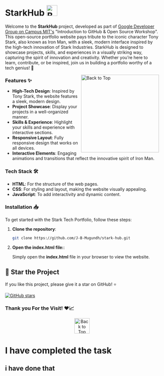 <p id="header"><p>

# StarkHub <img src="https://freepngimg.com/download/chibi/149662-chibi-iron-man-png-download-free.png" alt="Back to Top" width="35" height="35">

Welcome to the **StarkHub** project, developed as part of [Google Developer Group on Campus MIT's](https://gdg.community.dev/gdg-on-campus-madras-institute-of-technology-chennai-india/) "Introduction to GitHub & Open Source Workshop". This open-source portfolio website pays tribute to the iconic character Tony Stark, also known as Iron Man, with a sleek, modern interface inspired by the high-tech innovation of Stark Industries. StarkHub is designed to showcase projects, skills, and experiences in a visually striking way, capturing the spirit of innovation and creativity. Whether you’re here to learn, contribute, or be inspired, join us in building a portfolio worthy of a tech genius! 🚀

<img align="right" src="https://i.pinimg.com/originals/a8/d5/ba/a8d5baeb06fc12c77ccefd0121010d20.gif" alt="Back to Top" width="255" height="255">

### Features ✨ 

- **High-Tech Design**: Inspired by Tony Stark, the website features a sleek, modern design.
- **Project Showcase**: Display your projects in a well-organized manner.
- **Skills & Experience**: Highlight your skills and experience with interactive sections.
- **Responsive Layout**: Fully responsive design that works on all devices.
- **Interactive Elements**: Engaging animations and transitions that reflect the innovative spirit of Iron Man.

### Tech Stack 🛠

- **HTML**: For the structure of the web pages.
- **CSS**: For styling and layout, making the website visually appealing.
- **JavaScript**: To add interactivity and dynamic content.

### Installation 📥

To get started with the Stark Tech Portfolio, follow these steps:

1. **Clone the repository**:
   ```bash
   git clone https://github.com/J-B-Mugundh/stark-hub.git
   ``` 
2. **Open the index.html file:**:

    Simply open the **index.html** file in your browser to view the website.


## 🌟 Star the Project

If you like this project, please give it a star on GitHub! ⭐

[![GitHub stars](https://img.shields.io/github/stars/J-B-Mugundh/stark-hub.svg?style=social&label=Star)](https://github.com/J-B-Mugundh/stark-hub)
<br>

### Thank you For the Visit! ❤️📈

<div align="center">
    <a href="#header">
       <img src="https://i.pinimg.com/originals/f8/57/5e/f8575e719ad2e47282123f60a7c13407.gif" alt="Back to Top" width="50" height="50">
    </a>
</div>

<h1>I have completed the task</h1>
<h2>i have done that</h2>
